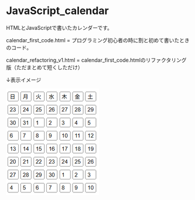 # JavaScript_calendar
HTMLとJavaScriptで書いたカレンダーです。

calendar_first_code.html = プログラミング初心者の時に割と初めて書いたときのコード。

calendar_refactoring_v1.html = calendar_first_code.htmlのリファクタリング版（ただまとめて短くしただけ）

↓表示イメージ

![calendar_image](calendar_image.png)
